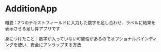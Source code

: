 # AdditionApp

概要：2つのテキストフィールドに入力した数字を足し合わせ、ラベルに結果を表示させる足し算アプリです

身につけたこと：数字が入っていない可能性があるのでオプショナルバインディングを使い、安全にアンラップする方法
